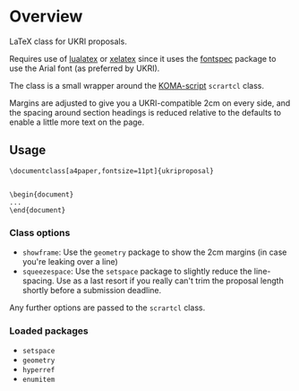 # Overview

LaTeX class for UKRI proposals.

Requires use of [lualatex](http://www.luatex.org) or
[xelatex](https://tug.org/xetex/) since it uses the
[fontspec](https://ctan.org/pkg/fontspec?lang=en) package to use the
Arial font (as preferred by UKRI).

The class is a small wrapper around the
[KOMA-script](https://komascript.de) `scrartcl` class.

Margins are adjusted to give you a UKRI-compatible 2cm on every side,
and the spacing around section headings is reduced relative to the
defaults to enable a little more text on the page.

## Usage

```
\documentclass[a4paper,fontsize=11pt]{ukriproposal}


\begin{document}
...
\end{document}
```

### Class options

- `showframe`: Use the `geometry` package to show the 2cm margins (in
  case you're leaking over a line)
- `squeezespace`: Use the `setspace` package to slightly reduce the
  line-spacing. Use as a last resort if you really can't trim the
  proposal length shortly before a submission deadline.

Any further options are passed to the `scrartcl` class.

### Loaded packages

- `setspace`
- `geometry`
- `hyperref`
- `enumitem`
